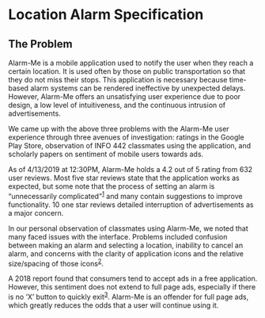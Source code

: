 # Location Alarm Specification

## The Problem
Alarm-Me is a mobile application used to notify the user when they reach a certain location. It is used often by those on public transportation so that they do not miss their stops. This application is necessary because time-based alarm systems can be rendered ineffective by unexpected delays. However, Alarm-Me offers an unsatisfying user experience due to poor design, a low level of intuitiveness, and the continuous intrusion of advertisements.

We came up with the above three problems with the Alarm-Me user experience through three avenues of investigation: ratings in the Google Play Store, observation of INFO 442 classmates using the application, and scholarly papers on sentiment of mobile users towards ads.

As of 4/13/2019 at 12:30PM, Alarm-Me holds a 4.2 out of 5 rating from 632 user reviews. Most five star reviews state that the application works as expected, but some note that the process of setting an alarm is “unnecessarily complicated”<sup>[1]</sup> and many contain suggestions to improve functionality. 10 one star reviews detailed interruption of advertisements as a major concern.

In our personal observation of classmates using Alarm-Me, we noted that many faced issues with the interface. Problems included confusion between making an alarm and selecting a location, inability to cancel an alarm, and concerns with the clarity of application icons and the relative size/spacing of those icons<sup>[2]</sup>.

A 2018 report found that consumers tend to accept ads in a free application. However, this sentiment does not extend to full page ads, especially if there is no ‘X’ button to quickly exit<sup>[3]</sup>. Alarm-Me is an offender for full page ads, which greatly reduces the odds that a user will continue using it.

[1]: https://play.google.com/store/apps/details?id=com.prax6apps.alarm_me&hl=en_US&reviewId=gp%3AAOqpTOFK-P0BWeIc7nKevvy0uvsIGsJcgPKZT1ACYWsA4jzSxqMmZ5DvWgoYxMCB8bI7lcTb4xpXSiyWIeCzjnE

[2]:https://docs.google.com/document/d/1tw-QYEocI5bLkRHLc8HLi1kC7uE_K6xvE3vRGIUqIf0/

[3]: https://management-datascience.org/2018/04/09/intrusive-digital-advertisingfrom-control-to-resistance/

